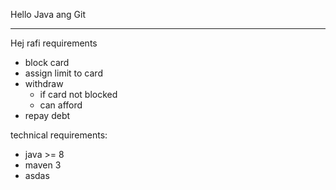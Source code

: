 Hello Java ang Git
------------ ------
Hej rafi
requirements
- block card
- assign limit to card
- withdraw
    - if card not blocked
    - can afford
- repay debt

technical requirements:
 - java >= 8
 - maven 3 
 - asdas